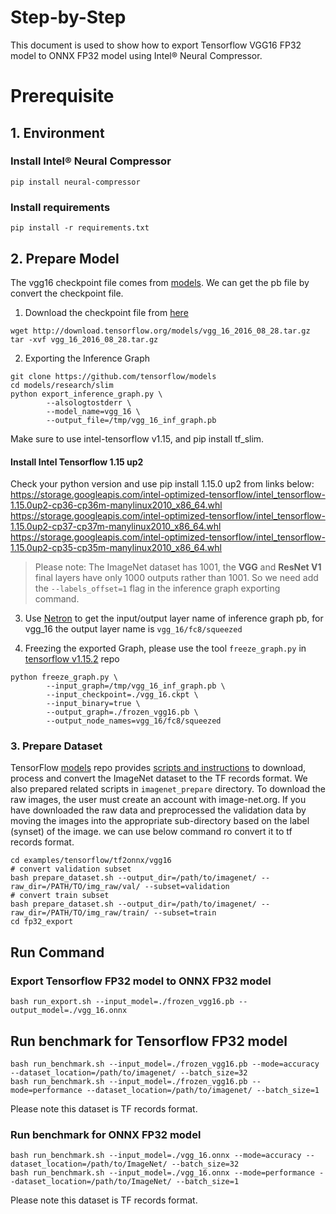 Step-by-Step
============

This document is used to show how to export Tensorflow VGG16 FP32 model to ONNX FP32 model using Intel® Neural Compressor.


# Prerequisite

## 1. Environment 

### Install Intel® Neural Compressor
```shell
pip install neural-compressor
```
### Install requirements
```shell
pip install -r requirements.txt
```

## 2. Prepare Model

The vgg16 checkpoint file comes from [models](https://github.com/tensorflow/models/tree/master/research/slim#pre-trained-models).
We can get the pb file by convert the checkpoint file.

  1. Download the checkpoint file from [here](https://github.com/tensorflow/models/tree/master/research/slim#pre-trained-models)
  ```shell
  wget http://download.tensorflow.org/models/vgg_16_2016_08_28.tar.gz
  tar -xvf vgg_16_2016_08_28.tar.gz
  ```

  2. Exporting the Inference Graph
  ```shell
  git clone https://github.com/tensorflow/models
  cd models/research/slim
  python export_inference_graph.py \
          --alsologtostderr \
          --model_name=vgg_16 \
          --output_file=/tmp/vgg_16_inf_graph.pb
  ```
  Make sure to use intel-tensorflow v1.15, and pip install tf_slim.
  #### Install Intel Tensorflow 1.15 up2
  Check your python version and use pip install 1.15.0 up2 from links below:
  https://storage.googleapis.com/intel-optimized-tensorflow/intel_tensorflow-1.15.0up2-cp36-cp36m-manylinux2010_x86_64.whl                
  https://storage.googleapis.com/intel-optimized-tensorflow/intel_tensorflow-1.15.0up2-cp37-cp37m-manylinux2010_x86_64.whl
  https://storage.googleapis.com/intel-optimized-tensorflow/intel_tensorflow-1.15.0up2-cp35-cp35m-manylinux2010_x86_64.whl
  > Please note: The ImageNet dataset has 1001, the **VGG** and **ResNet V1** final layers have only 1000 outputs rather than 1001. So we need add the `--labels_offset=1` flag in the inference graph exporting command.

  3. Use [Netron](https://lutzroeder.github.io/netron/) to get the input/output layer name of inference graph pb, for vgg_16 the output layer name is `vgg_16/fc8/squeezed`

  4. Freezing the exported Graph, please use the tool `freeze_graph.py` in [tensorflow v1.15.2](https://github.com/tensorflow/tensorflow/blob/v1.15.2/tensorflow/python/tools/freeze_graph.py) repo 
  ```shell
  python freeze_graph.py \
          --input_graph=/tmp/vgg_16_inf_graph.pb \
          --input_checkpoint=./vgg_16.ckpt \
          --input_binary=true \
          --output_graph=./frozen_vgg16.pb \
          --output_node_names=vgg_16/fc8/squeezed
  ```

### 3. Prepare Dataset

  TensorFlow [models](https://github.com/tensorflow/models) repo provides [scripts and instructions](https://github.com/tensorflow/models/tree/master/research/slim#an-automated-script-for-processing-imagenet-data) to download, process and convert the ImageNet dataset to the TF records format.
  We also prepared related scripts in `imagenet_prepare` directory. To download the raw images, the user must create an account with image-net.org. If you have downloaded the raw data and preprocessed the validation data by moving the images into the appropriate sub-directory based on the label (synset) of the image. we can use below command ro convert it to tf records format.

  ```shell
  cd examples/tensorflow/tf2onnx/vgg16
  # convert validation subset
  bash prepare_dataset.sh --output_dir=/path/to/imagenet/ --raw_dir=/PATH/TO/img_raw/val/ --subset=validation
  # convert train subset
  bash prepare_dataset.sh --output_dir=/path/to/imagenet/ --raw_dir=/PATH/TO/img_raw/train/ --subset=train
  cd fp32_export
  ```

## Run Command

### Export Tensorflow FP32 model to ONNX FP32 model
```shell
bash run_export.sh --input_model=./frozen_vgg16.pb --output_model=./vgg_16.onnx
```

## Run benchmark for Tensorflow FP32 model
```shell
bash run_benchmark.sh --input_model=./frozen_vgg16.pb --mode=accuracy --dataset_location=/path/to/imagenet/ --batch_size=32
bash run_benchmark.sh --input_model=./frozen_vgg16.pb --mode=performance --dataset_location=/path/to/imagenet/ --batch_size=1
```
Please note this dataset is TF records format.

### Run benchmark for ONNX FP32 model
```shell
bash run_benchmark.sh --input_model=./vgg_16.onnx --mode=accuracy --dataset_location=/path/to/ImageNet/ --batch_size=32
bash run_benchmark.sh --input_model=./vgg_16.onnx --mode=performance --dataset_location=/path/to/ImageNet/ --batch_size=1
```
Please note this dataset is TF records format.
